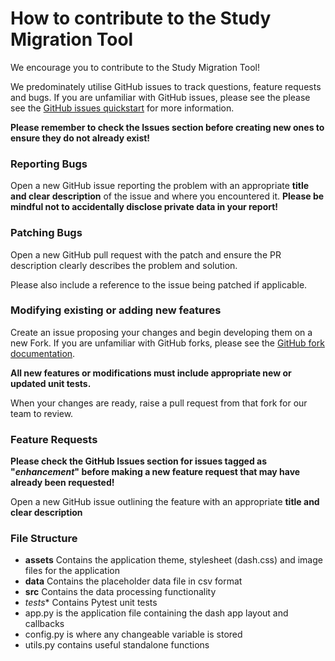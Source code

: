 # How to contribute to the Study Migration Tool

We encourage you to contribute to the Study Migration Tool!

We predominately utilise GitHub issues to track questions, feature requests and bugs. If you are unfamiliar with GitHub 
issues, please see the please see the [GitHub issues quickstart](https://docs.github.com/en/issues/tracking-your-work-with-issues/quickstart)
for more information.

**Please remember to check the Issues section before creating new ones to ensure they do not already exist!**

### **Reporting Bugs**

Open a new GitHub issue reporting the problem with an appropriate **title and clear description** of the issue and where 
you encountered it. **Please be mindful not to accidentally disclose private data in your report!**

### **Patching Bugs**

Open a new GitHub pull request with the patch and ensure the PR description clearly describes the problem and solution. 

Please also include a reference to the issue being patched if applicable.

### **Modifying existing or adding new features**

Create an issue proposing your changes and begin developing them on a new Fork. If you are unfamiliar with GitHub forks, 
please see the [GitHub fork documentation](https://docs.github.com/en/pull-requests/collaborating-with-pull-requests/working-with-forks/about-forks).

**All new features or modifications must include appropriate new or updated unit tests.**

When your changes are ready, raise a pull request from that fork for our team to review.

### **Feature Requests**

**Please check the GitHub Issues section for issues tagged as "*enhancement*" before making a new feature request that
may have already been requested!**

Open a new GitHub issue outlining the feature with an appropriate **title and clear description**

### **File Structure**

- **assets** Contains the application theme, stylesheet (dash.css) and image files for the application
- **data** Contains the placeholder data file in csv format
- **src** Contains the data processing functionality
- *tests** Contains Pytest unit tests
- app.py is the application file containing the dash app layout and callbacks
- config.py is where any changeable variable is stored
- utils.py contains useful standalone functions